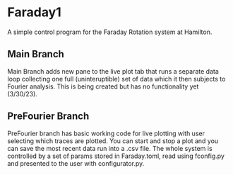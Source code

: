 Faraday1
========

A simple control program for the Faraday Rotation system at Hamilton.

Main Branch
-----------

Main Branch adds  new pane to the live plot tab that runs a separate
data loop collecting one full (uninteruptible) set of data which it then
subjects to Fourier analysis. This is being created but has no functionality
yet (3/30/23).

PreFourier Branch
--------------

PreFourier branch has basic working code for live plotting with user selecting which
traces are plotted. You can start and stop a plot and you can save the most recent
data run into a .csv file. The whole system is controlled by a set of params
stored in Faraday.toml, read using fconfig.py and presented to the user 
with configurator.py.
